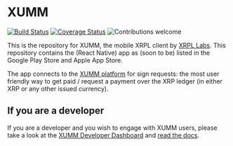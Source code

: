 # XUMM

[![Build Status](https://travis-ci.org/XRPL-Labs/XUMM-App.svg?branch=master)](https://travis-ci.com/XRPL-Labs/XUMM-App)
[![Coverage Status](https://coveralls.io/repos/github/XRPL-Labs/XUMM-App/badge.svg?branch=master)](https://coveralls.io/github/XRPL-Labs/XUMM-App)
![Contributions welcome](https://img.shields.io/badge/contributions-welcome-orange.svg)

This is the repository for XUMM, the mobile XRPL client by [XRPL Labs](https://xrpl-labs.com). This repository contains the (React Native) app as (soon to be) listed in the Google Play Store and Apple App Store.

The app connects to the [XUMM platform](https://github.com/XRPL-Labs/xumm-api) for sign requests: the most user friendly way to get paid / request a payment over the XRP ledger (in either XRP or any other issued currency). 

## If you are a developer

If you are a developer and you wish to engage with XUMM users, please take a look at the [XUMM Developer Dashboard](https://apps.xumm.dev/) and [read the docs](https://xumm.readme.io/).
